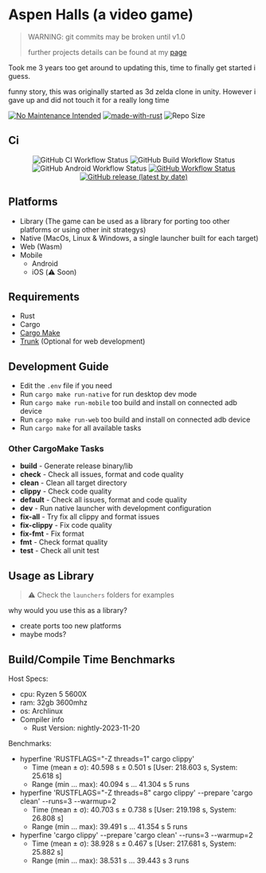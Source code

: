 # Aspen Halls (a video game)

> WARNING: git commits may be broken until v1.0
>
> further projects details can be found at my [page](https://hellzbellz123.github.io/AspenHalls/)

Took me 3 years too get around to updating this, time to finally get started i guess.

funny story, this was originally started as 3d zelda clone in unity.
However i gave up and did not touch it for a really long time

[![No Maintenance Intended](http://unmaintained.tech/badge.svg)](http://unmaintained.tech/) [![made-with-rust](https://img.shields.io/badge/Made%20with-Rust-1f425f.svg)](https://www.rust-lang.org/) ![Repo Size](https://img.shields.io/github/repo-size/hellzbellz123/AspenHalls?color=2948ff&label=Repo%20Size&style=flat-square)

## Ci

<p align="center">
    <img alt="GitHub CI Workflow Status" src="https://img.shields.io/github/actions/workflow/status/Hellzbellz123/AspenHalls/ci.yml?label=ci&style=flat-square">
    <img alt="GitHub Build Workflow Status" src="https://img.shields.io/github/actions/workflow/status/Hellzbellz123/AspenHalls/build.yml?label=Build%20Native&style=flat-square">
    <img alt="GitHub Android Workflow Status" src="https://img.shields.io/github/actions/workflow/status/Hellzbellz123/AspenHalls/build-android.yml?label=Build%20Android&style=flat-square">
    <a href="https://hellzbellz123.github.io/AspenHalls/"><img alt="GitHub Workflow Status" src="https://img.shields.io/github/actions/workflow/status/Hellzbellz123/AspenHalls/release-gh-pages.yml?label=Build%20Web&style=flat-square"></a>
    <a href="https://github.com/Hellzbellz123/AspenHalls/releases"><img alt="GitHub release (latest by date)" src="https://img.shields.io/github/v/release/Hellzbellz123/AspenHalls?label=download&style=flat-square"></a>
</p>

## Platforms

- Library (The game can be used as a library for porting too other platforms or using other init strategys)
- Native (MacOs, Linux & Windows, a single launcher built for each target)
- Web (Wasm)
- Mobile
  - Android
  - iOS (⚠️ Soon)

## Requirements

- Rust
- Cargo
- [Cargo Make](https://github.com/sagiegurari/cargo-make)
- [Trunk](https://trunkrs.dev) (Optional for web development)

## Development Guide

- Edit the `.env` file if you need
- Run `cargo make run-native` for run desktop dev mode
- Run `cargo make run-mobile` too build and install on connected adb device
- Run `cargo make run-web` too build and install on connected adb device
- Run `cargo make` for all available tasks

### Other CargoMake Tasks

- **build** - Generate release binary/lib
- **check** - Check all issues, format and code quality
- **clean** - Clean all target directory
- **clippy** - Check code quality
- **default** - Check all issues, format and code quality
- **dev** - Run native launcher with development configuration
- **fix-all** - Try fix all clippy and format issues
- **fix-clippy** - Fix code quality
- **fix-fmt** - Fix format
- **fmt** - Check format quality
- **test** - Check all unit test

## Usage as Library

> ⚠️ Check the `launchers` folders for examples

why would you use this as a library?

- create ports too new platforms
- maybe mods?

## Build/Compile Time Benchmarks

Host Specs:

- cpu: Ryzen 5 5600X
- ram: 32gb 3600mhz
- os: Archlinux
- Compiler info
  - Rust Version: nightly-2023-11-20

Benchmarks:

- hyperfine 'RUSTFLAGS="-Z threads=1" cargo clippy'
  - Time (mean ± σ):     40.598 s ±  0.501 s    [User: 218.603 s, System: 25.618 s]
  - Range (min … max):   40.094 s … 41.304 s    5 runs
- hyperfine 'RUSTFLAGS="-Z threads=8" cargo clippy' --prepare 'cargo clean' --runs=3 --warmup=2
  - Time (mean ± σ):     40.703 s ±  0.738 s    [User: 219.198 s, System: 26.808 s]
  - Range (min … max):   39.491 s … 41.354 s    5 runs
- hyperfine 'cargo clippy' --prepare 'cargo clean' --runs=3 --warmup=2
  - Time (mean ± σ):     38.928 s ±  0.467 s    [User: 217.681 s, System: 25.882 s]
  - Range (min … max):   38.531 s … 39.443 s    3 runs
